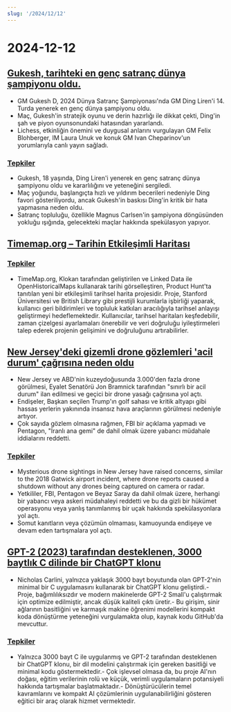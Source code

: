 ```yaml
---
slug: '/2024/12/12'
---
```


# 2024-12-12

## [Gukesh, tarihteki en genç satranç dünya şampiyonu oldu.](https://lichess.org/@/Lichess/blog/wcc-2024-round-14-gukesh-becomes-the-youngest-world-champion-in-history/cDggdNZw)

- GM Gukesh D, 2024 Dünya Satranç Şampiyonası'nda GM Ding Liren'i 14. Turda yenerek en genç dünya şampiyonu oldu.
- Maç, Gukesh'in stratejik oyunu ve derin hazırlığı ile dikkat çekti, Ding'in şah ve piyon oyunsonundaki hatasından yararlandı.
- Lichess, etkinliğin önemini ve duygusal anlarını vurgulayan GM Felix Blohberger, IM Laura Unuk ve konuk GM Ivan Cheparinov'un yorumlarıyla canlı yayın sağladı.

### [Tepkiler](https://news.ycombinator.com/item?id=42398952)

- Gukesh, 18 yaşında, Ding Liren'i yenerek en genç satranç dünya şampiyonu oldu ve kararlılığını ve yeteneğini sergiledi.
- Maç yoğundu, başlangıçta hızlı ve yıldırım becerileri nedeniyle Ding favori gösteriliyordu, ancak Gukesh'in baskısı Ding'in kritik bir hata yapmasına neden oldu.
- Satranç topluluğu, özellikle Magnus Carlsen'in şampiyona döngüsünden yokluğu ışığında, gelecekteki maçlar hakkında spekülasyon yapıyor.

## [Timemap.org – Tarihin Etkileşimli Haritası](https://www.oldmapsonline.org/en/history/regions)

### [Tepkiler](https://news.ycombinator.com/item?id=42397550)

- TimeMap.org, Klokan tarafından geliştirilen ve Linked Data ile OpenHistoricalMaps kullanarak tarihi görselleştiren, Product Hunt'ta tanıtılan yeni bir etkileşimli tarihsel harita projesidir. Proje, Stanford Üniversitesi ve British Library gibi prestijli kurumlarla işbirliği yaparak, kullanıcı geri bildirimleri ve topluluk katkıları aracılığıyla tarihsel anlayışı geliştirmeyi hedeflemektedir. Kullanıcılar, tarihsel haritaları keşfedebilir, zaman çizelgesi ayarlamaları önerebilir ve veri doğruluğu iyileştirmeleri talep ederek projenin gelişimini ve doğruluğunu artırabilirler.

## [New Jersey'deki gizemli drone gözlemleri 'acil durum' çağrısına neden oldu](https://www.theguardian.com/us-news/2024/dec/11/new-jersey-drone-sightings-state-of-emergency)

- New Jersey ve ABD'nin kuzeydoğusunda 3.000'den fazla drone görülmesi, Eyalet Senatörü Jon Bramnick tarafından "sınırlı bir acil durum" ilan edilmesi ve geçici bir drone yasağı çağrısına yol açtı.
- Endişeler, Başkan seçilen Trump'ın golf sahası ve kritik altyapı gibi hassas yerlerin yakınında insansız hava araçlarının görülmesi nedeniyle artıyor.
- Çok sayıda gözlem olmasına rağmen, FBI bir açıklama yapmadı ve Pentagon, "İranlı ana gemi" de dahil olmak üzere yabancı müdahale iddialarını reddetti.

### [Tepkiler](https://news.ycombinator.com/item?id=42391443)

- Mysterious drone sightings in New Jersey have raised concerns, similar to the 2018 Gatwick airport incident, where drone reports caused a shutdown without any drones being captured on camera or radar.
- Yetkililer, FBI, Pentagon ve Beyaz Saray da dahil olmak üzere, herhangi bir yabancı veya askeri müdahaleyi reddetti ve bu da gizli bir hükümet operasyonu veya yanlış tanımlanmış bir uçak hakkında spekülasyonlara yol açtı.
- Somut kanıtların veya çözümün olmaması, kamuoyunda endişeye ve devam eden tartışmalara yol açtı.

## [GPT-2 (2023) tarafından desteklenen, 3000 baytlık C dilinde bir ChatGPT klonu](https://nicholas.carlini.com/writing/2023/chat-gpt-2-in-c.html)

- Nicholas Carlini, yalnızca yaklaşık 3000 bayt boyutunda olan GPT-2'nin minimal bir C uygulamasını kullanarak bir ChatGPT klonu geliştirdi.- Proje, bağımlılıksızdır ve modern makinelerde GPT-2 Small'u çalıştırmak için optimize edilmiştir, ancak düşük kaliteli çıktı üretir.- Bu girişim, sinir ağlarının basitliğini ve karmaşık makine öğrenimi modellerini kompakt koda dönüştürme yeteneğini vurgulamakta olup, kaynak kodu GitHub'da mevcuttur.

### [Tepkiler](https://news.ycombinator.com/item?id=42396372)

- Yalnızca 3000 bayt C ile uygulanmış ve GPT-2 tarafından desteklenen bir ChatGPT klonu, bir dil modelini çalıştırmak için gereken basitliği ve minimal kodu göstermektedir.- Çok işlevsel olmasa da, bu proje AI'nın doğası, eğitim verilerinin rolü ve küçük, verimli uygulamaların potansiyeli hakkında tartışmalar başlatmaktadır.- Dönüştürücülerin temel kavramlarını ve kompakt AI çözümlerinin uygulanabilirliğini gösteren eğitici bir araç olarak hizmet vermektedir.

<head>
  <meta property="og:title" content="Gukesh, tarihteki en genç satranç dünya şampiyonu oldu." />
  <meta property="og:type" content="website" />
  <meta property="og:image" content="https://og.cho.sh/api/og/?title=Gukesh%2C%20tarihteki%20en%20gen%C3%A7%20satran%C3%A7%20d%C3%BCnya%20%C5%9Fampiyonu%20oldu.&subheading=12%20Aral%C4%B1k%202024%20Per%C5%9Fembe%3A%20Hacker%20Haber%20%C3%96zeti" />
</head>
